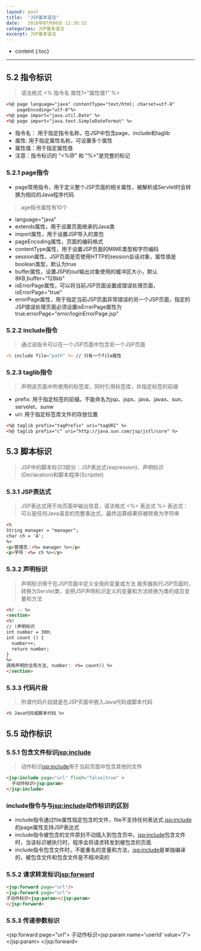 ```yaml
---
layout: post
title:  "JSP基本语法"
date:   2018年07月06日 11:38:32
categories: JSP基本语法
excerpt: JSP基本语法
---
```


* content
{:toc}

---

## 5.2 指令标识
> 语法格式 <% 指令名 属性1="属性值1" %>
```html
<%@ page language="java" contentType="text/html; charset=utf-8"
    pageEncoding="utf-8"%>
<%@ page import="java.util.Date" %>
<%@ page import="java.text.SimpleDateFormat" %>
```
- 指令名： 用于指定指令名称，在JSP中包含page、include和taglib
- 属性: 用于指定属性名称，可设置多个属性
- 属性值：用于指定属性值
- 注意：指令标识的 "<%@" 和 "%>"是完整的标记

### 5.2.1 page指令
- page常用指令，用于定义整个JSP页面的相关属性，被解析成Servlet时会转换为相应的Java程序代码
> age指令属性有10个
- language="java"
- extends属性，用于设置页面继承的Java类
- import属性，用于设置JSP导入的类包
- pageEncoding属性，页面的编码格式
- contentType属性，用于设置JSP页面的MIME类型和字符编码
- session属性，JSP页面是否使用HTTP的session会话对象，属性值是boolean类型，默认为true
- buffer属性，设置JSP的out输出对象使用的缓冲区大小，默认8KB,buffer="128kb"
- isErrorPage属性，可以将当前JSP页面设置成错误处理页面，isErrorPage="true"
- errorPage属性，用于指定当前JSP页面异常错误的另一个JSP页面，指定的JSP错误处理页面必须设置isErrorPage属性为true.errorPage="error/loginErrorPage.jsp"

### 5.2.2 include指令
> 通过该指令可以在一个JSP页面中包含另一个JSP页面
```jsp
<% include file="path" %> // 只有一个file属性
```

### 5.2.3 taglib指令
> 声明该页面中所使用的标签库，同时引用标签库，并指定标签的前缀
- prefix: 用于指定标签的前缀。不能命名为jsp、jspx、java、javax、sun、servelet、sunw
- uri: 用于指定标签库文件的存放位置
```html
<%@ taglib prefix="tagPrefix" uri="tagURI" %>
<%@ taglib prefix="c" uri="http://java.sun.com/jsp/jstl/core" %>
```

## 5.3 脚本标识
> JSP中的脚本标识3部分：JSP表达式(expression)、声明标识(Declaration)和脚本程序(Scriptlet)

### 5.3.1 JSP表达式
> JSP表达式用于向页面中输出信息，语法格式 <%= 表达式 %>
> 表达式： 可以是任何Java语言的完整表达式，最终运算结果将被转换为字符串
```html
<%
String manager = "manager";
char ch = 'A';
%>
<p>管理员：<%= manager %></p>
<p>字符：<%= ch %></p>
```

### 5.3.2 声明标识
> 声明标识用于在JSP页面中定义全局的变量或方法
> 服务器执行JSP页面时，转换为Servlet类，会把JSP声明标识定义的变量和方法转换为类的成员变量和方法
```html
<%! -- %>
<section>
<%!
// !声明标识
int number = 300;
int count () {
  number++;
  return number;
}
%>
调用声明的全局方法, number： <%= count() %>
</section>
```

### 5.3.3 代码片段
> 所谓代码片段就是在JSP页面中嵌入Java代码或脚本代码
```html
<% Java代码或脚本代码 %>
```

## 5.5 动作标识
### 5.5.1 包含文件标识<jsp:include>
> 动作标识<jsp:include>用于当前页面中包含其他的文件
```html
<jsp:include page="url" flush="false|true" >
  子动作标识<jsp:param>
</jsp:include>
```

###  include指令与与<jsp:include>动作标识的区别
- include指令通过file属性指定包含的文件，file不支持任何表达式.<jsp:include>的page属性支持JSP表达式
- include指令被包含的文件原封不动插入到包含页中。<jsp:include>包含文件时，当该标识被执行时，程序会将请求转发到被包含的页面
- include指令包含文件时，不能重名的变量和方法，<jsp:include>是单独编译的，被包含文件和包含文件是不相冲突的

### 5.5.2 请求转发标识<jsp:forward>
```html
<jsp:forward page="url"/>
<jsp:forward page="url">
子动作标识<jsp:param></jsp:param>
</jsp:forward>
```
### 5.5.3 传递参数标识

<jsp:forward page="url">
子动作标识<jsp:param name='userId' value='7'></jsp:param>
</jsp:forward>